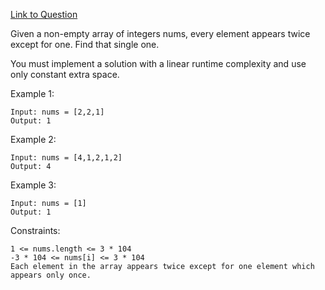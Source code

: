 [Link to Question](https://leetcode.com/explore/interview/card/top-interview-questions-easy/92/array/549/)

Given a non-empty array of integers nums, every element appears twice except for one. Find that single one.

You must implement a solution with a linear runtime complexity and use only constant extra space.

 

Example 1:
```
Input: nums = [2,2,1]
Output: 1
```
Example 2:
```
Input: nums = [4,1,2,1,2]
Output: 4
```
Example 3:
```
Input: nums = [1]
Output: 1
 ```

Constraints:
```
1 <= nums.length <= 3 * 104
-3 * 104 <= nums[i] <= 3 * 104
Each element in the array appears twice except for one element which appears only once.
```